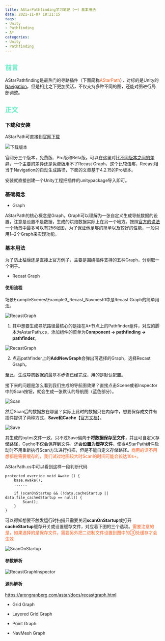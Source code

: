 ```yaml
---
title: AStarPathfinding学习笔记（一）基本用法
date: 2021-11-07 18:21:15
tags:
- Unity
- Pathfinding
- A*
categories:
- Unity
- Pathfinding
---
```


## <font color=#64EBC1>前言</font>

AStarPathfinding是最热门的寻路插件（下面简称<font color=#F46224>AStarPath</font>），对标的是Unity的[Navigation](https://docs.unity.cn/cn/2019.4/Manual/Navigation.html)，但是相比之下更加灵活，不仅支持多种不同的图，还能对图进行局部调整。

## <font color=#64EBC1>正文</font>

### 下载和安装

AStarPath可直接到[官网下载](https://arongranberg.com/astar/download)

![下载版本](下载版本.png)

官网分三个版本，免费版、Pro版和Beta版，可以在这里对比[不同版本之间的差异](https://arongranberg.com/astar/freevspro)，一个主要的差异还是免费版用不了Recast Graph，这个比较蛋疼，Recast相当于Navigation的自动生成路径，下面的文章基于4.2.15的Pro版本。

安装就直接创建一个Unity工程把插件的unitypackage导入即可。

<!-- more -->

### 基础概念

- Graph

AStarPath的核心概念是Graph，Graph可以理解为一张自定义生成导航数据的设置，注意是设置不是数据，生成的烘焙数据实际上在另一个地方。按照[官方的说法](https://arongranberg.com/astar/docs/getstarted.html)一个场景中最多可以有256张图，为了保证他足够的简单以及较好的性能，一般只用1~2个Graph来实现功能。

### 基本用法

为了防止枯燥还是直接上官方例子，主要是围绕插件支持的五种Graph，分别取一个例子。

- Recast Graph

#### 使用流程

场景ExampleScenes\Example3_Recast_Navmesh1中是Recast Graph的简单用法。

![RecastGraph](RecastGraph.png)

1. 其中想要生成导航路径最核心的是挂在A*节点上的Pathfinder组件，对应的脚本为AstarPath.cs，添加组件的菜单为**Component -> pathfinding -> pathfinder**。

![RecastGraph](AddNewGraph.png)

2. 点击pathfinder上的**AddNewGraph**会弹出可选择的Graph，选择Recast Graph。

至此，生成导航数据的最基本步骤已经完成，用的是默认配置。

接下来的问题是怎么看到我们生成的导航图效果？直接点击Scene或者Inspector中的Scan按钮，就会生成一张默认的导航图（蓝色部分）。

![Scan](Scan.png)

然后Scan后的数据放在哪里？实际上此时的数据只在内存中，想要保存成文件有插件提供了两种方式，**Save和Cache**【[官方文档](https://arongranberg.com/astar/docs/saveloadgraphs.html)】。

![Save](Save.png)

其生成的bytes文件一致，只不过Save偏向于**将数据保存至文件**，并且可自定义存储路径，Cache不仅会保存到文件，还会**设置为缓存文件**，使得AStarPath组件启动时不用重新执行Scan方法进行扫描，但是不能自定义存储路径。<font color=#F46224>商用的话不用想都是需要缓存的，我们试过地图较大时Scan的时间可能会长达10s+。</font> 

AStarPath.cs中可以看到这样一段判断代码

```CSharp
protected override void Awake () {
	base.Awake();
	......

	if (scanOnStartup && (!data.cacheStartup || data.file_cachedStartup == null)) {
		Scan();
	}
}
```

可以得知想要不触发运行时扫描只需要关闭**scanOnStartup**或打开**cacheStartup**缓存开关或设置缓存文件，对应着下图的三个选项。<font color=#F46224>需要注意的是，如果选择的是保存文件，需要另外把二进制文件设置到图中的③处缓存才会生效</font>

![ScanOnStartup](ScanOnStartup.png)

#### 参数解析

![RecastGraphInspector](RecastGraphInspector.png)

#### 源码解析

https://arongranberg.com/astar/docs/recastgraph.html


- Grid Graph

- Layered Grid Graph

- Point Graph

- NavMesh Graph

